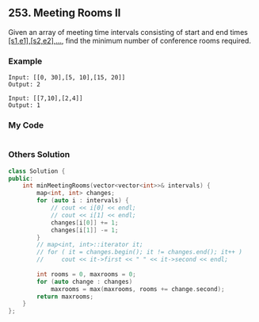 ## 253. Meeting Rooms II

Given an array of meeting time intervals consisting of start and end times [[s1,e1],[s2,e2],...](si<ei), find the minimum number of conference rooms required.

### Example
```
Input: [[0, 30],[5, 10],[15, 20]]
Output: 2

Input: [[7,10],[2,4]]
Output: 1
```

### My Code
```C++
```


### Others Solution
```c++
class Solution {
public:
    int minMeetingRooms(vector<vector<int>>& intervals) {
        map<int, int> changes;
        for (auto i : intervals) {
            // cout << i[0] << endl;
            // cout << i[1] << endl;
            changes[i[0]] += 1;
            changes[i[1]] -= 1;
        }
        // map<int, int>::iterator it;
        // for ( it = changes.begin(); it != changes.end(); it++ )
        //     cout << it->first << " " << it->second << endl;
        
        int rooms = 0, maxrooms = 0;
        for (auto change : changes)
            maxrooms = max(maxrooms, rooms += change.second);
        return maxrooms;
    }
};
```

